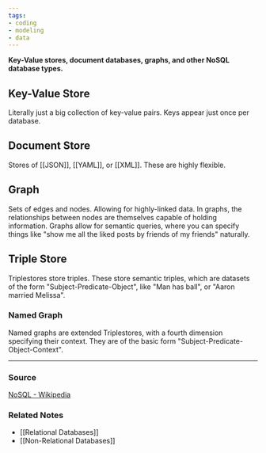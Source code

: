 ```yaml
---
tags:
- coding
- modeling
- data
---
```

**Key-Value stores, document databases, graphs, and other NoSQL database types.**

## Key-Value Store

Literally just a big collection of key-value pairs. Keys appear just once per database.

## Document Store

Stores of [[JSON]], [[YAML]], or [[XML]]. These are highly flexible.

## Graph

Sets of edges and nodes. Allowing for highly-linked data. In graphs, the relationships between nodes are themselves capable of holding information. Graphs allow for semantic queries, where you can specify things like "show me all the liked posts by friends of my friends" naturally.

## Triple Store

Triplestores store triples. These store semantic triples, which are datasets of the form "Subject-Predicate-Object", like "Man has ball", or "Aaron married Melissa". 

### Named Graph

Named graphs are extended Triplestores, with a fourth dimension specifying their context. They are of the basic form "Subject-Predicate-Object-Context". 

---

### Source

[NoSQL - Wikipedia](https://en.wikipedia.org/wiki/NoSQL)

### Related Notes
- [[Relational Databases]] 
- [[Non-Relational Databases]]